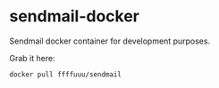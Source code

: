 # sendmail-docker

Sendmail docker container for development purposes.

Grab it here:
```sh
docker pull ffffuuu/sendmail
```
